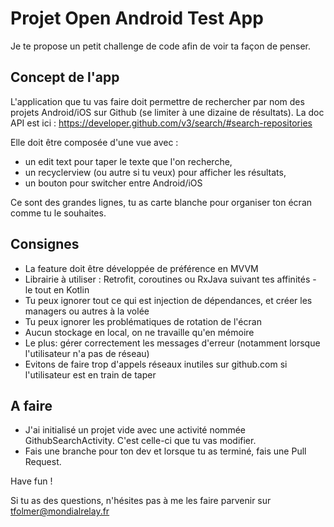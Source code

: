 # Projet Open Android Test App

Je te propose un petit challenge de code afin de voir ta façon de penser.

## Concept de l'app

L'application que tu vas faire doit permettre de rechercher par nom des projets Android/iOS sur Github (se limiter à une dizaine de résultats).
La doc API est ici : https://developer.github.com/v3/search/#search-repositories

Elle doit être composée d'une vue avec :
- un edit text pour taper le texte que l'on recherche,
- un recyclerview (ou autre si tu veux) pour afficher les résultats,
- un bouton pour switcher entre Android/iOS

Ce sont des grandes lignes, tu as carte blanche pour organiser ton écran comme tu le souhaites.


## Consignes

- La feature doit être développée de préférence en MVVM
- Librairie à utiliser : Retrofit, coroutines ou RxJava suivant tes affinités - le tout en Kotlin
- Tu peux ignorer tout ce qui est injection de dépendances, et créer les managers ou autres à la volée
- Tu peux ignorer les problématiques de rotation de l'écran
- Aucun stockage en local, on ne travaille qu'en mémoire
- Le plus: gérer correctement les messages d'erreur (notamment lorsque l'utilisateur n'a pas de réseau)
- Evitons de faire trop d'appels réseaux inutiles sur github.com si l'utilisateur est en train de taper


## A faire

- J'ai initialisé un projet vide avec une activité nommée GithubSearchActivity. C'est celle-ci que tu vas modifier.
- Fais une branche pour ton dev et lorsque tu as terminé, fais une Pull Request.

Have fun !

Si tu as des questions, n'hésites pas à me les faire parvenir sur tfolmer@mondialrelay.fr
